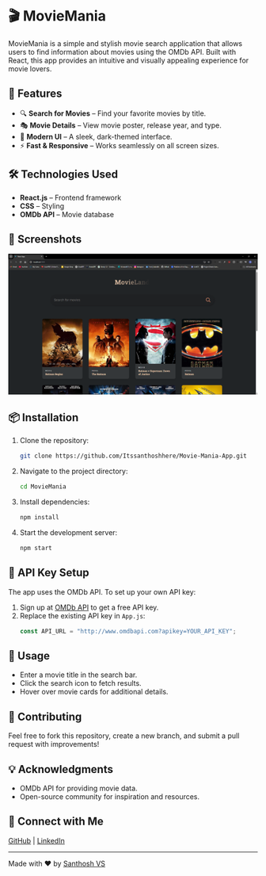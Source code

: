 # 🎬 MovieMania

MovieMania is a simple and stylish movie search application that allows users to find information about movies using the OMDb API. Built with React, this app provides an intuitive and visually appealing experience for movie lovers.

## 🚀 Features
- 🔍 **Search for Movies** – Find your favorite movies by title.
- 🎭 **Movie Details** – View movie poster, release year, and type.
- 🌙 **Modern UI** – A sleek, dark-themed interface.
- ⚡ **Fast & Responsive** – Works seamlessly on all screen sizes.

## 🛠️ Technologies Used
- **React.js** – Frontend framework
- **CSS** – Styling
- **OMDb API** – Movie database

## 📸 Screenshots
![MovieMania Screenshot](/src/Screenshot.png)

## 📦 Installation
1. Clone the repository:
   ```sh
   git clone https://github.com/Itssanthoshhere/Movie-Mania-App.git
   ```
2. Navigate to the project directory:
   ```sh
   cd MovieMania
   ```
3. Install dependencies:
   ```sh
   npm install
   ```
4. Start the development server:
   ```sh
   npm start
   ```

## 🔑 API Key Setup
The app uses the OMDb API. To set up your own API key:
1. Sign up at [OMDb API](https://www.omdbapi.com/apikey.aspx) to get a free API key.
2. Replace the existing API key in `App.js`:
   ```js
   const API_URL = "http://www.omdbapi.com?apikey=YOUR_API_KEY";
   ```

## 📜 Usage
- Enter a movie title in the search bar.
- Click the search icon to fetch results.
- Hover over movie cards for additional details.

## 🤝 Contributing
Feel free to fork this repository, create a new branch, and submit a pull request with improvements!

## 💡 Acknowledgments
- OMDb API for providing movie data.
- Open-source community for inspiration and resources.

## 📩 Connect with Me
[GitHub](https://github.com/Itssanthoshhere) | [LinkedIn](https://linkedin.com/in/thesanthoshvs)

---
Made with ❤️ by [Santhosh VS](https://github.com/Itssanthoshhere)


